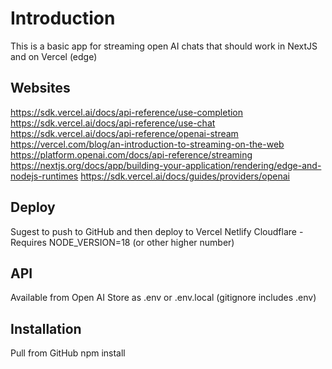 # Introduction
This is a basic app for streaming open AI chats that should work in NextJS and on Vercel (edge)

## Websites
https://sdk.vercel.ai/docs/api-reference/use-completion
https://sdk.vercel.ai/docs/api-reference/use-chat
https://sdk.vercel.ai/docs/api-reference/openai-stream
https://vercel.com/blog/an-introduction-to-streaming-on-the-web
https://platform.openai.com/docs/api-reference/streaming
https://nextjs.org/docs/app/building-your-application/rendering/edge-and-nodejs-runtimes
https://sdk.vercel.ai/docs/guides/providers/openai


## Deploy
Sugest to push to GitHub and then deploy to 
Vercel
Netlify
Cloudflare - Requires NODE_VERSION=18 (or other higher number)

## API
Available from Open AI
Store as .env or .env.local (gitignore includes .env)

## Installation
Pull from GitHub
npm install
